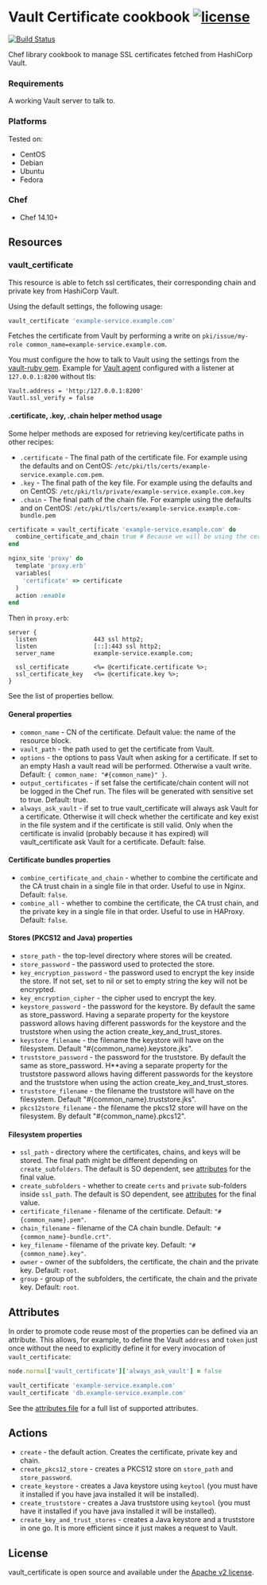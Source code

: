 # Vault Certificate cookbook [![license](https://img.shields.io/badge/license-Apache%20v2-blue.svg)](LICENSE)

[![Build Status](https://travis-ci.org/ist-dsi/cookbook-vault-certificate.svg?branch=master)](https://travis-ci.org/ist-dsi/cookbook-vault-certificate)

Chef library cookbook to manage SSL certificates fetched from HashiCorp Vault.

### Requirements

A working Vault server to talk to.

### Platforms

Tested on:

- CentOS
- Debian
- Ubuntu
- Fedora

### Chef

- Chef 14.10+

## Resources

### vault_certificate

This resource is able to fetch ssl certificates, their corresponding chain and private key from HashiCorp Vault.

Using the default settings, the following usage:

```ruby
vault_certificate 'example-service.example.com'
```

Fetches the certificate from Vault by performing a write on `pki/issue/my-role common_name=example-service.example.com`.

You must configure the how to talk to Vault using the settings from the [vault-ruby gem](https://github.com/hashicorp/vault-ruby).
Example for [Vault agent](https://www.vaultproject.io/docs/agent/index.html) configured with a listener at `127.0.0.1:8200` without tls:

```
Vault.address = 'http:/127.0.0.1:8200'
Vautl.ssl_verify = false
```

#### .certificate, .key, .chain helper method usage

Some helper methods are exposed for retrieving key/certificate paths in other recipes:

  - `.certificate` - The final path of the certificate file. For example using the defaults and on CentOS: `/etc/pki/tls/certs/example-service.example.com.pem`.
  - `.key` - The final path of the key file. For example using the defaults and on CentOS: `/etc/pki/tls/private/example-service.example.com.key`
  - `.chain` - The final path of the chain file. For example using the defaults and on CentOS: `/etc/pki/tls/certs/example-service.example.com-bundle.pem`

```ruby
certificate = vault_certificate 'example-service.example.com' do
  combine_certificate_and_chain true # Because we will be using the certificate on Nginx.
end

nginx_site 'proxy' do
  template 'proxy.erb'
  variables(
    'certificate' => certificate
  )
  action :enable
end
```

Then in `proxy.erb`:

```
server {
  listen                443 ssl http2;
  listen                [::]:443 ssl http2;
  server_name           example-service.example.com;
  
  ssl_certificate       <%= @certificate.certificate %>;
  ssl_certificate_key   <%= @certificate.key %>;
}
```

See the list of properties bellow.

#### General properties

  - `common_name` - CN of the certificate. Default value: the name of the resource block.
  - `vault_path` - the path used to get the certificate from Vault.
  - `options` - the options to pass Vault when asking for a certificate. If set to an empty Hash a vault read will be performed.
                Otherwise a vault write. Default: `{ common_name: "#{common_name}" }`.
  - `output_certificates` - if set false the certificate/chain content will not be logged in the Chef run.
                            The files will be generated with sensitive set to true. Default: true.
  - `always_ask_vault` - if set to true vault_certificate will always ask Vault for a certificate. Otherwise it will check whether
                         the certificate and key exist in the file system and if the certificate is still valid.
                         Only when the certificate is invalid (probably because it has expired) will vault_certificate ask Vault for a certificate.
                         Default: false.

#### Certificate bundles properties

  - `combine_certificate_and_chain` - whether to combine the certificate and the CA trust chain in a single file in that
                                      order. Useful to use in Nginx. Default: `false`.
  - `combine_all` - whether to combine the certificate, the CA trust chain, and the private key in a single file in that
                    order. Useful to use in HAProxy. Default: `false`.

#### Stores (PKCS12 and Java) properties
  
  - `store_path` - the top-level directory where stores will be created.
  - `store_password` - the password used to protected the store.
  - `key_encryption_password` - the password used to encrypt the key inside the store.
                                If not set, set to nil or set to empty string the key will not be encrypted.
  - `key_encryption_cipher` - the cipher used to encrypt the key.
  - `keystore_password` - the password for the keystore. By default the same as store_password.
                          Having a separate property for the keystore password allows having different passwords for the
                          keystore and the truststore when using the action create_key_and_trust_stores.
  - `keystore_filename` - the filename the keystore will have on the filesystem. Default "#{common_name}.keystore.jks".
  - `truststore_password` - the password for the truststore. By default the same as store_password.
                            H**aving a separate property for the truststore password allows having different passwords for the
                            keystore and the truststore when using the action create_key_and_trust_stores.
  - `truststore_filename` - the filename the truststore will have on the filesystem. Default "#{common_name}.truststore.jks".
  - `pkcs12store_filename` - the filename the pkcs12 store will have on the filesystem. By default "#{common_name}.pkcs12".

#### Filesystem properties

  - `ssl_path` - directory where the certificates, chains, and keys will be stored. The final path might be different depending on `create_subfolders`.
                 The default is SO dependent, see [attributes](attributes/defaults.rb) for the final value.
  - `create_subfolders` - whether to create `certs` and `private` sub-folders inside `ssl_path`.
                          The default is SO dependent, see [attributes](attributes/defaults.rb) for the final value.
  - `certificate_filename` - filename of the certificate. Default: `"#{common_name}.pem"`.
  - `chain_filename` - filename of the CA chain bundle. Default: `"#{common_name}-bundle.crt"`.
  - `key_filename` - filename of the private key. Default: `"#{common_name}.key"`.
  - `owner` - owner of the subfolders, the certificate, the chain and the private key. Default: `root`.
  - `group` - group of the subfolders, the certificate, the chain and the private key. Default: `root`.

## Attributes

In order to promote code reuse most of the properties can be defined via an attribute. This allows, for example, to define
the Vault `address` and `token` just once without the need to explicitly define it for every invocation of `vault_certificate`:

```ruby
node.normal['vault_certificate']['always_ask_vault'] = false

vault_certificate 'example-service.example.com'
vault_certificate 'db.example-service.example.com'
```

See the [attributes file](attributes/defaults.rb) for a full list of supported attributes.

## Actions

  - `create` - the default action. Creates the certificate, private key and chain.
  - `create_pkcs12_store` - creates a PKCS12 store on `store_path` and `store_password`.
  - `create_keystore` - creates a Java keystore using `keytool` (you must have it installed if you have java installed it will be installed).
  - `create_truststore` - creates a Java truststore using `keytool` (you must have it installed if you have java installed it will be installed).
  - `create_key_and_trust_stores` - creates a Java keystore and a truststore in one go. It is more efficient since it just makes a request to Vault.

## License
vault_certificate is open source and available under the [Apache v2 license](LICENSE).